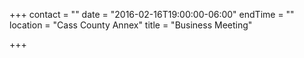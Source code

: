 +++
contact = ""
date = "2016-02-16T19:00:00-06:00"
endTime = ""
location = "Cass County Annex"
title = "Business Meeting"

+++

